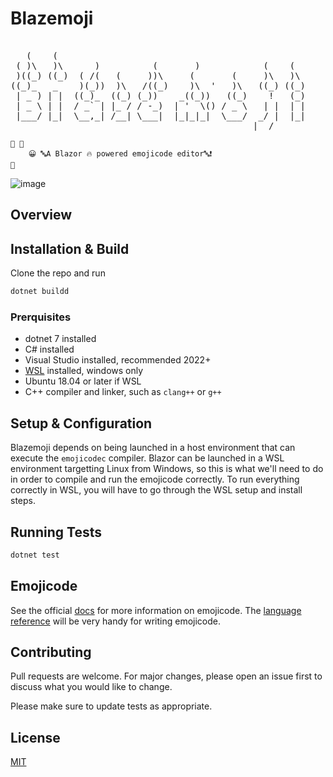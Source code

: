# Blazemoji
<pre>                                                                                                    
   (    (                                                
 ( )\   )\      )          (       )            (    (   
 )((_) ((_)  ( /(   (     ))\     (       (     )\   )\  
((_)_   _    )(_))  )\   /((_)    )\  '   )\   ((_) ((_) 
 | _ ) | |  ((_)_  ((_) (_))    _((_))   ((_)    !   (_) 
 | _ \ | |  / _` | |_ / / -_)  | '  \() / _ \   | |  | | 
 |___/ |_|  \__,_| /__| \___|  |_|_|_|  \___/  _/ |  |_| 
                                              |__/      
</pre>

```emojicode
🏁 🍇
    😀 🔤A Blazor 🔥 powered emojicode editor🔤❗️
🍉
```

![image](https://github.com/thatplatypus/Blazemoji/assets/29233866/9eba0cc9-eea4-466d-98f6-80168e1ab90f)

## Overview

## Installation & Build
Clone the repo and run 

```csharp
dotnet buildd
```

### Prerquisites
- dotnet 7 installed
- C# installed
- Visual Studio installed, recommended 2022+
- [WSL](https://learn.microsoft.com/en-us/windows/wsl/install) installed, windows only
- Ubuntu 18.04 or later if WSL
- C++ compiler and linker, such as `clang++` or `g++` 

## Setup & Configuration
Blazemoji depends on being launched in a host environment that can execute the `emojicodec` compiler. Blazor can be launched in a WSL environment targetting Linux from Windows, so this is what we'll need to do in order to compile and run the emojicode correctly. To run everything correctly in WSL, you will have to go through the WSL setup and install steps.

## Running Tests
```csharp
dotnet test
```

## Emojicode
See the official [docs](https://www.emojicode.org/docs/) for more information on emojicode. The [language reference](https://www.emojicode.org/docs/reference/) will be very handy for writing emojicode.

## Contributing

Pull requests are welcome. For major changes, please open an issue first
to discuss what you would like to change.

Please make sure to update tests as appropriate.

## License

[MIT](https://choosealicense.com/licenses/mit/)
